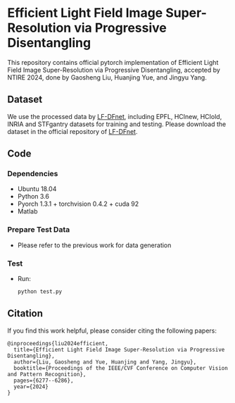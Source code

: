 # Efficient Light Field Image Super-Resolution via Progressive Disentangling

This repository contains official pytorch implementation of Efficient Light Field Image Super-Resolution via Progressive Disentangling, accepted by NTIRE 2024, done by Gaosheng Liu, Huanjing Yue, and Jingyu Yang.

## Dataset
We use the processed data by [LF-DFnet](https://ieeexplore.ieee.org/stamp/stamp.jsp?tp=&arnumber=9286855), including EPFL, HCInew, HCIold, INRIA and STFgantry datasets for training and testing. Please download the dataset in the official repository of [LF-DFnet](https://github.com/YingqianWang/LF-DFnet).
## Code
### Dependencies
* Ubuntu 18.04
* Python 3.6
* Pyorch 1.3.1 + torchvision 0.4.2 + cuda 92
* Matlab
### Prepare Test Data
* Please refer to the previous work for data generation
### Test
* Run:
  ```python
  python test.py

## Citation
If you find this work helpful, please consider citing the following papers:<br> 
```Citation
@inproceedings{liu2024efficient,
  title={Efficient Light Field Image Super-Resolution via Progressive Disentangling},
  author={Liu, Gaosheng and Yue, Huanjing and Yang, Jingyu},
  booktitle={Proceedings of the IEEE/CVF Conference on Computer Vision and Pattern Recognition},
  pages={6277--6286},
  year={2024}
}
```


